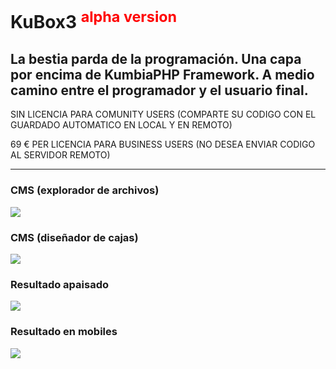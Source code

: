 <h1>KuBox3 <sup style="color:red">alpha version</sup></h1>
<h2>La bestia parda de la programación. Una capa por encima de KumbiaPHP Framework. A medio camino entre el programador y el usuario final.</h2>
<p>SIN LICENCIA PARA COMUNITY USERS (COMPARTE SU CODIGO CON EL GUARDADO AUTOMATICO EN LOCAL Y EN REMOTO)</p>
<p>69 € PER LICENCIA PARA BUSINESS USERS (NO DESEA ENVIAR CODIGO AL SERVIDOR REMOTO)</p>
<hr />
<h3>CMS (explorador de archivos)</h3>
<img src="http://multisitio.es/img/kubox3/files.png" />
<h3>CMS (diseñador de cajas)</h3>
<img src="http://multisitio.es/img/kubox3/boxes.png" />
<h3>Resultado apaisado</h3>
<img src="http://multisitio.es/img/kubox3/full.png" />
<h3>Resultado en mobiles</h3>
<img src="http://multisitio.es/img/kubox3/mobile.png" />
